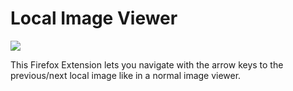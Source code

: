 # Local Image Viewer

<a href="https://nikolockenvitz.github.io/local-image-viewer/xpi/local_image_viewer-0.2.2-fx.xpi">
<img src="https://img.shields.io/badge/firefox-v0.2.2-FF7139?logo=mozilla-firefox" /></a>

This Firefox Extension lets you navigate with the arrow keys to the previous/next local image like in a normal image viewer.
